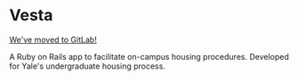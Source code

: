 # Vesta

[We've moved to GitLab!](https://yale.githost.io/sdmp/rails/vesta)

A Ruby on Rails app to facilitate on-campus housing procedures. Developed for Yale's undergraduate housing process.
